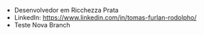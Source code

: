 - Desenvolvedor em Ricchezza Prata
- LinkedIn: https://www.linkedin.com/in/tomas-furlan-rodolpho/
- Teste Nova Branch 